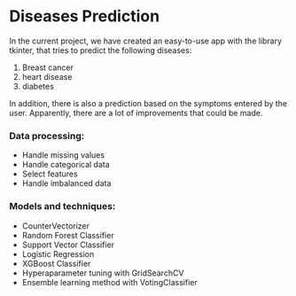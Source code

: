 # Diseases Prediction

In the current project, we have created an easy-to-use app with the library tkinter, that tries to predict the following diseases:

1. Breast cancer
2. heart disease
3. diabetes

In addition, there is also a prediction based on the symptoms entered by the user. Apparently, there are a lot of improvements that could be made.

### Data processing: 
* Handle missing values
* Handle categorical data
* Select features
* Handle imbalanced data

### Models and techniques:
* CounterVectorizer
* Random Forest Classifier
* Support Vector Classifier
* Logistic Regression
* XGBoost Classifier
* Hyperaparameter tuning with GridSearchCV
* Ensemble learning method with VotingClassifier


